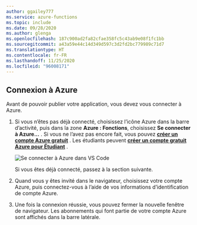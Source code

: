 ```yaml
---
author: ggailey777
ms.service: azure-functions
ms.topic: include
ms.date: 09/28/2020
ms.author: glenga
ms.openlocfilehash: 187c900ad2fa82cfae358fc5c43ab9e08f1fc1bb
ms.sourcegitcommit: a43a59e44c14d349d597c3d2fd2bc779989c71d7
ms.translationtype: HT
ms.contentlocale: fr-FR
ms.lasthandoff: 11/25/2020
ms.locfileid: "96008171"
---
```

## <a name="sign-in-to-azure"></a>Connexion à Azure

Avant de pouvoir publier votre application, vous devez vous connecter à Azure.

1. Si vous n’êtes pas déjà connecté, choisissez l’icône Azure dans la barre d’activité, puis dans la zone **Azure : Fonctions**, choisissez **Se connecter à Azure...** . Si vous ne l’avez pas encore fait, vous pouvez **[créer un compte Azure gratuit](https://azure.microsoft.com/free/)** . Les étudiants peuvent **[créer un compte gratuit Azure pour Étudiant](https://azure.microsoft.com/free/students/)** .

    ![Se connecter à Azure dans VS Code](./media/functions-sign-in-vs-code/functions-sign-into-azure.png)

    Si vous êtes déjà connecté, passez à la section suivante.

1. Quand vous y êtes invité dans le navigateur, choisissez votre compte Azure, puis connectez-vous à l’aide de vos informations d’identification de compte Azure.

1. Une fois la connexion réussie, vous pouvez fermer la nouvelle fenêtre de navigateur. Les abonnements qui font partie de votre compte Azure sont affichés dans la barre latérale.
